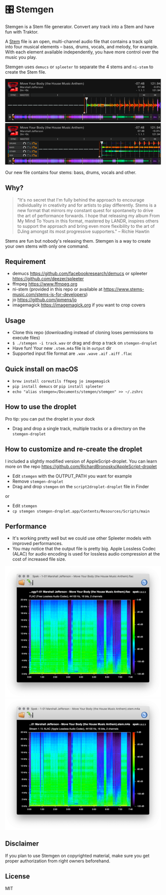 # 🎛 Stemgen

Stemgen is a Stem file generator. Convert any track into a Stem and have fun with Traktor.

A [Stem](https://www.native-instruments.com/en/specials/stems/) file is an open, multi-channel audio file that contains a track split into four musical elements – bass, drums, vocals, and melody, for example. With each element available independently, you have more control over the music you play.

Stemgen uses `demucs` or `spleeter` to separate the 4 stems and `ni-stem` to create the Stem file.

![Screenshot Before](./screenshots/before.png)
![Screenshot After](./screenshots/after.png)

Our new file contains four stems: bass, drums, vocals and other.

## Why?

> "It's no secret that I'm fully behind the approach to encourage individuality in creativity and for artists to play differently. Stems is a new format that mirrors my constant quest for spontaneity to drive the art of performance forwards. I hope that releasing my album From My Mind To Yours in this format, mastered by LANDR, inspires others to support the approach and bring even more flexibility to the art of DJing amongst its most progressive supporters." – Richie Hawtin

Stems are fun but nobody's releasing them. Stemgen is a way to create your own stems with only one command.

## Requirement

- demucs https://github.com/facebookresearch/demucs or spleeter https://github.com/deezer/spleeter
- ffmpeg https://www.ffmpeg.org
- ni-stem (provided in this repo or available at https://www.stems-music.com/stems-is-for-developers)
- jo https://github.com/jpmens/jo
- imagemagick https://imagemagick.org if you want to crop covers

## Usage

- Clone this repo (downloading instead of cloning loses permissions to execute files)
- `$ ./stemgen -i track.wav` or drag and drop a track on `stemgen-droplet`
- Have fun! Your new `.stem.m4a` file is in `output` dir
- Supported input file format are `.wav` `.wave` `.aif` `.aiff` `.flac`

## Quick install on macOS

- `brew install coreutils ffmpeg jo imagemagick`
- `pip install demucs` or `pip install spleeter`
- `echo "alias stemgen=/Documents/stemgen/stemgen" >> ~/.zshrc`

## How to use the droplet

Pro tip: you can put the droplet in your dock

- Drag and drop a single track, multiple tracks or a directory on the `stemgen-droplet`

## How to customize and re-create the droplet

I included a slightly modified version of AppleScript-droplet. You can learn more on the repo https://github.com/RichardBronosky/AppleScript-droplet

- Edit `stemgen` with the OUTPUT_PATH you want for example
- Remove `stemgen-droplet`
- Drag and drop `stemgen` on the `script2droplet-droplet` file in Finder

or

- Edit `stemgen`
- `cp stemgen stemgen-droplet.app/Contents/Resources/Scripts/main`

## Performance

- It's working pretty well but we could use other Spleeter models with improved performances.
- You may notice that the output file is pretty big. Apple Lossless Codec (ALAC) for audio encoding is used for lossless audio compression at the cost of increased file size.

![Screenshot Input](./screenshots/flac.png)
![Screenshot Output](./screenshots/alac.png)

## Disclaimer

If you plan to use Stemgen on copyrighted material, make sure you get proper authorization from right owners beforehand.

## License

MIT
